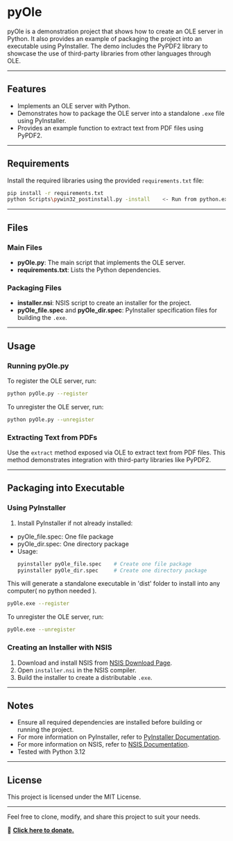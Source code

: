 # pyOle

pyOle is a demonstration project that shows how to create an OLE server in Python. It also provides an example of packaging the project into an executable using PyInstaller. The demo includes the PyPDF2 library to showcase the use of third-party libraries from other languages through OLE.

---

## Features
- Implements an OLE server with Python.
- Demonstrates how to package the OLE server into a standalone `.exe` file using PyInstaller.
- Provides an example function to extract text from PDF files using PyPDF2.

---

## Requirements
Install the required libraries using the provided `requirements.txt` file:

```bash
pip install -r requirements.txt
python Scripts\pywin32_postinstall.py -install    <- Run from python.exe folder
```

---

## Files
### Main Files
- **pyOle.py**: The main script that implements the OLE server.
- **requirements.txt**: Lists the Python dependencies.

### Packaging Files
- **installer.nsi**: NSIS script to create an installer for the project.
- **pyOle_file.spec** and **pyOle_dir.spec**: PyInstaller specification files for building the `.exe`.
---

## Usage

### Running pyOle.py
To register the OLE server, run:
```bash
python pyOle.py --register
```

To unregister the OLE server, run:
```bash
python pyOle.py --unregister
```

### Extracting Text from PDFs
Use the `extract` method exposed via OLE to extract text from PDF files. This method demonstrates integration with third-party libraries like PyPDF2.

---

## Packaging into Executable

### Using PyInstaller
1. Install PyInstaller if not already installed:
  - pyOle_file.spec: One file package
  - pyOle_dir.spec: One directory package
  - Usage: 
    ```bash
    pyinstaller pyOle_file.spec    # Create one file package
    pyinstaller pyOle_dir.spec     # Create one directory package
    ```
This will generate a standalone executable in 'dist' folder to install into any computer( no python needed ).
```bash
pyOle.exe --register
```

To unregister the OLE server, run:
```bash
pyOle.exe --unregister
```


### Creating an Installer with NSIS
1. Download and install NSIS from [NSIS Download Page](https://nsis.sourceforge.io/Download).
2. Open `installer.nsi` in the NSIS compiler.
3. Build the installer to create a distributable `.exe`.

---

## Notes
- Ensure all required dependencies are installed before building or running the project.
- For more information on PyInstaller, refer to [PyInstaller Documentation](https://pyinstaller.org).
- For more information on NSIS, refer to [NSIS Documentation](https://nsis.sourceforge.io/Docs).
- Tested with Python 3.12

---

## License
This project is licensed under the MIT License.

---

Feel free to clone, modify, and share this project to suit your needs.

🔗 **[Click here to donate.](https://paypal.me/DiegoHernanFazio)** 
